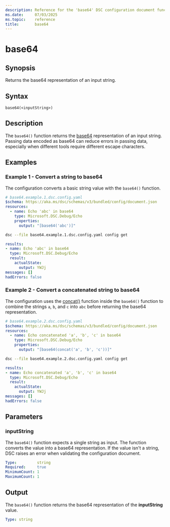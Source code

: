 ```yaml
---
description: Reference for the 'base64' DSC configuration document function
ms.date:     07/03/2025
ms.topic:    reference
title:       base64
---
```


# base64

## Synopsis

Returns the base64 representation of an input string.

## Syntax

```Syntax
base64(<inputString>)
```

## Description

The `base64()` function returns the [base64][01] representation of an input string. Passing data
encoded as base64 can reduce errors in passing data, especially when different tools require
different escape characters.

## Examples

### Example 1 - Convert a string to base64

The configuration converts a basic string value with the `base64()` function.

```yaml
# base64.example.1.dsc.config.yaml
$schema: https://aka.ms/dsc/schemas/v3/bundled/config/document.json
resources:
  - name: Echo 'abc' in base64
    type: Microsoft.DSC.Debug/Echo
    properties:
      output: "[base64('abc')]"
```

```bash
dsc --file base64.example.1.dsc.config.yaml config get
```

```yaml
results:
- name: Echo 'abc' in base64
  type: Microsoft.DSC.Debug/Echo
  result:
    actualState:
      output: YWJj
messages: []
hadErrors: false
```

### Example 2 - Convert a concatenated string to base64

The configuration uses the [concat()][02] function inside the `base64()` function to combine the
strings `a`, `b`, and `c` into `abc` before returning the base64 representation.

```yaml
# base64.example.2.dsc.config.yaml
$schema: https://aka.ms/dsc/schemas/v3/bundled/config/document.json
resources:
  - name: Echo concatenated 'a', 'b', 'c' in base64
    type: Microsoft.DSC.Debug/Echo
    properties:
      output: "[base64(concat('a', 'b', 'c'))]"
```

```bash
dsc --file base64.example.2.dsc.config.yaml config get
```

```yaml
results:
- name: Echo concatenated 'a', 'b', 'c' in base64
  type: Microsoft.DSC.Debug/Echo
  result:
    actualState:
      output: YWJj
messages: []
hadErrors: false
```

## Parameters

### inputString

The `base64()` function expects a single string as input. The function converts the value into a
base64 representation. If the value isn't a string, DSC raises an error when validating the
configuration document.

```yaml
Type:         string
Required:     true
MinimumCount: 1
MaximumCount: 1
```

## Output

The `base64()` function returns the base64 representation of the **inputString** value.

```yaml
Type: string
```

<!-- Link reference definitions -->
[01]: https://en.wikipedia.org/wiki/Base64
[02]: concat.md
